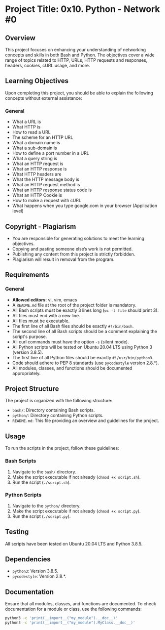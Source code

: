 # Project Title: 0x10. Python - Network #0

## Overview
This project focuses on enhancing your understanding of networking concepts and skills in both Bash and Python. The objectives cover a wide range of topics related to HTTP, URLs, HTTP requests and responses, headers, cookies, cURL usage, and more.

## Learning Objectives
Upon completing this project, you should be able to explain the following concepts without external assistance:

### General
- What a URL is
- What HTTP is
- How to read a URL
- The scheme for an HTTP URL
- What a domain name is
- What a sub-domain is
- How to define a port number in a URL
- What a query string is
- What an HTTP request is
- What an HTTP response is
- What HTTP headers are
- What the HTTP message body is
- What an HTTP request method is
- What an HTTP response status code is
- What an HTTP Cookie is
- How to make a request with cURL
- What happens when you type google.com in your browser (Application level)

## Copyright - Plagiarism
- You are responsible for generating solutions to meet the learning objectives.
- Copying and pasting someone else’s work is not permitted.
- Publishing any content from this project is strictly forbidden.
- Plagiarism will result in removal from the program.

## Requirements
### General
- **Allowed editors:** vi, vim, emacs
- A `README.md` file at the root of the project folder is mandatory.
- All Bash scripts must be exactly 3 lines long (`wc -l file` should print 3).
- All files must end with a new line.
- All files must be executable.
- The first line of all Bash files should be exactly `#!/bin/bash`.
- The second line of all Bash scripts should be a comment explaining the script's purpose.
- All curl commands must have the option `-s` (silent mode).
- All Python scripts will be tested on Ubuntu 20.04 LTS using Python 3 (version 3.8.5).
- The first line of all Python files should be exactly `#!/usr/bin/python3`.
- Code should adhere to PEP 8 standards (use `pycodestyle` version 2.8.*).
- All modules, classes, and functions should be documented appropriately.

## Project Structure
The project is organized with the following structure:
- `bash/`: Directory containing Bash scripts.
- `python/`: Directory containing Python scripts.
- `README.md`: This file providing an overview and guidelines for the project.

## Usage
To run the scripts in the project, follow these guidelines:
### Bash Scripts
1. Navigate to the `bash/` directory.
2. Make the script executable if not already (`chmod +x script.sh`).
3. Run the script (`./script.sh`).
### Python Scripts
1. Navigate to the `python/` directory.
2. Make the script executable if not already (`chmod +x script.py`).
3. Run the script (`./script.py`).

## Testing
All scripts have been tested on Ubuntu 20.04 LTS and Python 3.8.5.

## Dependencies
- `python3`: Version 3.8.5.
- `pycodestyle`: Version 2.8.*.

## Documentation
Ensure that all modules, classes, and functions are documented. To check documentation for a module or class, use the following commands:
```bash
python3 -c 'print(__import__("my_module").__doc__)'
python3 -c 'print(__import__("my_module").MyClass.__doc__)'

